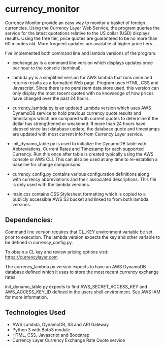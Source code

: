 # currency_monitor

Currency Monitor provide an easy way to monitor a basket of foreign currencies.
Using the Currency Layer Web Service, the program queries the service for the
latest quotations relative to the US dollar (USD) displays results. Using the
free tier, price quotes are guaranteed to be no more than 60 minutes old.
More frequent updates are available at higher price tiers. 

I've implemented both command line and lambda versions of the program.

- exchange.py is a command line version which displays updates once per hour
   to the console (terminal).

- lambda.py is a simplified version for AWS lambda that runs once and returns
  results as a formatted Web page. Program uses HTML, CSS and Javascript. Since
  there is no persistent data store used, this version can only display the most
  recent quotes with no knowledge of how prices have changed over the past 24
  hours.

- currency_lambda.py is an updated Lambda version which uses AWS DynamoDB service
  to hold previous currency quote results and timestamps which are compared
  with current quotes to determine if the dollar has strengthened or weakened.
  If more than 24 hours have elapsed since last database update, the database
  quote and timestamps are updated with most current info from Currency Layer service.

- init_dynamo_table.py is used to initialize the DynamoDB table with Abbreviations,
  Current Rates and Timestamp for each supported Currency. Run this once after
  table is created typically using the AWS console or AWS CLI. This can also be
  used at any time to re-establish a baseline for change comparisons.

- currency_config.py contains various configuration definitions along   
  with currency abbreviations and their associated descriptions. This file is
  only used with the lambda versions.

- main.css contains CSS Stylesheet formatting which is copied to a publicly
  accessible AWS S3 bucket and linked to from both lambda versions.

## Dependencies:

Command line version requires that CL_KEY environment variable be set prior to
execution. The lambda version expects the key and other variable to be defined
in currency_config.py.

To obtain a CL key and review pricing options visit: https://currencylayer.com

The currency_lambda.py version expects to have an AWS DynamoDB database defined
which it uses to store the most recent currency exchange rates.

init_dynamo_table.py expects to find AWS_SECRET_ACCESS_KEY and AWS_ACCESS_KEY_ID
defined in the users shell environment. See AWS IAM for more information.

## Technologies Used

- AWS Lambda, DynamoDB, S3 and API Gateway
- Python 3 with Boto3 module
- HTML, CSS, Javascript and Bootstrap
- Currency Layer Currency Exchange Rate Quote service
